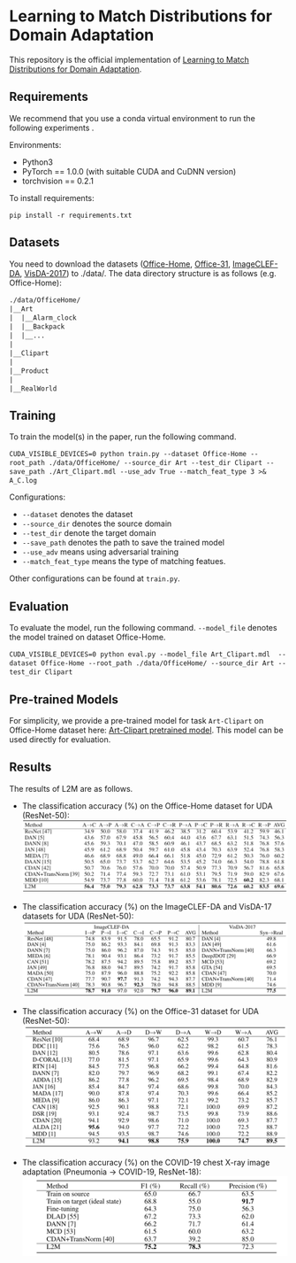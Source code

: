 # Learning to Match Distributions for Domain Adaptation 

This repository is the official implementation of [Learning to Match Distributions for Domain Adaptation](https://arxiv.org/abs/xxxx). 

## Requirements

We recommend that you use a conda virtual environment to run the following experiments .

Environments:  
* Python3
* PyTorch == 1.0.0 (with suitable CUDA and CuDNN version)
* torchvision == 0.2.1

To install requirements:  
```setup
pip install -r requirements.txt
```

## Datasets
You need to download the datasets ([Office-Home](https://drive.google.com/file/d/0B81rNlvomiwed0V1YUxQdC1uOTg/view), [Office-31](https://mega.nz/file/dSpjyCwR#9ctB4q1RIE65a4NoJy0ox3gngh15cJqKq1XpOILJt9s), [ImageCLEF-DA](https://mega.nz/file/4LxzyKRJ#JJomZ-yC3ORAgM7oBpFsbWN0j4XVuWGNLfCO5_ly8_Q), [VisDA-2017](http://csr.bu.edu/ftp/visda17/clf/)) to ./data/. The data directory structure is as follows (e.g. Office-Home):
```dataset
./data/OfficeHome/
|__Art
|  |__Alarm_clock
|  |__Backpack
|  |__...
|
|__Clipart
|
|__Product
|
|__RealWorld
```


## Training

To train the model(s) in the paper, run the following command. 

```train
CUDA_VISIBLE_DEVICES=0 python train.py --dataset Office-Home --root_path ./data/OfficeHome/ --source_dir Art --test_dir Clipart --save_path ./Art_Clipart.mdl --use_adv True --match_feat_type 3 >& A_C.log
```

Configurations:

- `--dataset` denotes the dataset
- `--source_dir` denotes the source domain
- `--test_dir` denote the target domain
- `--save_path` denotes the path to save the trained model
- `--use_adv` means using adversarial training
- `--match_feat_type` means the type of matching featues.

Other configurations can be found at `train.py`.


## Evaluation

To evaluate the model, run the following command. `--model_file` denotes the model trained on dataset Office-Home.

```eval
CUDA_VISIBLE_DEVICES=0 python eval.py --model_file Art_Clipart.mdl  --dataset Office-Home --root_path ./data/OfficeHome/ --source_dir Art --test_dir Clipart
```

## Pre-trained Models

For simplicity, we provide a pre-trained model for task `Art-Clipart` on Office-Home dataset here: [Art-Clipart pretrained model](https://www.dropbox.com/s/uggiamwwlrazcy6/Art_Clipart.mdl?dl=0). This model can be used directly for evaluation.


## Results

The results of L2M are as follows.

* The classification accuracy (%) on the Office-Home dataset for UDA (ResNet-50):  
![image](assets/officehome.png)

* The classification accuracy (%) on the ImageCLEF-DA and VisDA-17 datasets for UDA (ResNet-50):  
![image](assets/imageclef_visda.png)

* The classification accuracy (%) on the Office-31 dataset for UDA (ResNet-50):  
![image](assets/office31.png)

* The classification accuracy (%) on the COVID-19 chest X-ray image adaptation (Pneumonia &rarr; COVID-19, ResNet-18):  
![image](assets/covid.png)

